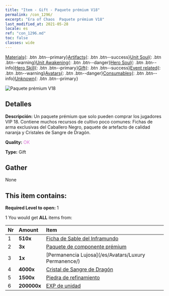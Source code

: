 ```yaml
---
title: "Item - Gift - Paquete prémium V18"
permalink: /con_1296/
excerpt: "Era of Chaos  Paquete prémium V18"
last_modified_at: 2021-05-28
locale: es
ref: "con_1296.md"
toc: false
classes: wide
---
```

 [Materials](/ItemsES/){: .btn .btn--primary}[Artifacts](/ItemsES/Artifacts/){: .btn .btn--success}[Unit Soul](/ItemsES/UnitSoul/){: .btn .btn--warning}[Unit Awakening](/ItemsES/UnitAwakening/){: .btn .btn--danger}[Hero Soul](/ItemsES/HeroSoul/){: .btn .btn--info}[Hero Skill](/ItemsES/HeroSkill/){: .btn .btn--primary}[Gift](/ItemsES/Gift/){: .btn .btn--success}[Event related](/ItemsES/Events/){: .btn .btn--warning}[Avatars](/ItemsES/Avatars/){: .btn .btn--danger}[Consumables](/ItemsES/Consumables/){: .btn .btn--info}[Unknown](/ItemsES/Unknown/){: .btn .btn--primary}

 ![Paquete prémium V18](/images/t/i_905001.png)

## Detalles
 **Descripción:** Un paquete prémium que solo pueden comprar los jugadores VIP 18. Contiene muchos recursos de cultivo poco comunes: Fichas de arma exclusivas del Caballero Negro, paquete de artefacto de calidad naranja y Cristales de Sangre de Dragón.

 **Quality:** <span style="color: #DA70D6">OK</span>

 **Type:** Gift

## Gather

  None

## This item contains:

 **Required Level to open:** 1

 1 You would get **ALL** items  from:

  | Nr | Amount |     Item    |
  |:---|:-------|:------------|
  | 1 |  **510x** | [Ficha de Sable del Inframundo](/ItemsES/con_979/) |  | 
  | 2 |  **3x** | [Paquete de componente prémium](/ItemsES/con_1363/) |  | 
  | 3 |  **1x** | [Permanencia Lujosa](/es/Avatars/Luxury Permanence/) |  | 
  | 4 |  **4000x** | [Cristal de Sangre de Dragón](/ItemsES/con_879/) |  | 
  | 5 |  **1500x** | [Piedra de refinamiento](/ItemsES/con_814/) |  | 
  | 6 |  **200000x** | [EXP de unidad](/ItemsES/con_902/) |  | 
